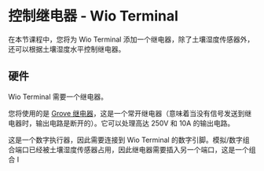 <!--
CO_OP_TRANSLATOR_METADATA:
{
  "original_hash": "f3c5d8afa2ef6a0b425ef8ff20615cb4",
  "translation_date": "2025-08-24T22:16:17+00:00",
  "source_file": "2-farm/lessons/3-automated-plant-watering/wio-terminal-relay.md",
  "language_code": "zh"
}
-->
# 控制继电器 - Wio Terminal

在本节课程中，您将为 Wio Terminal 添加一个继电器，除了土壤湿度传感器外，还可以根据土壤湿度水平控制继电器。

## 硬件

Wio Terminal 需要一个继电器。

您将使用的是 [Grove 继电器](https://www.seeedstudio.com/Grove-Relay.html)，这是一个常开继电器（意味着当没有信号发送到继电器时，输出电路是断开的）。它可以处理高达 250V 和 10A 的输出电路。

这是一个数字执行器，因此需要连接到 Wio Terminal 的数字引脚。模拟/数字组合端口已经被土壤湿度传感器占用，因此继电器需要插入另一个端口，这是一个组合 I
